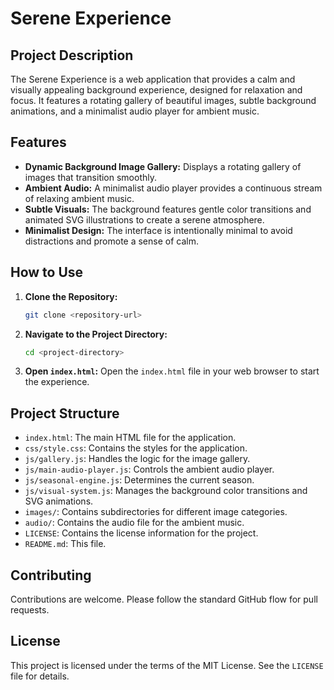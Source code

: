 # Serene Experience

## Project Description

The Serene Experience is a web application that provides a calm and visually appealing background experience, designed for relaxation and focus. It features a rotating gallery of beautiful images, subtle background animations, and a minimalist audio player for ambient music.

## Features

*   **Dynamic Background Image Gallery:** Displays a rotating gallery of images that transition smoothly.
*   **Ambient Audio:** A minimalist audio player provides a continuous stream of relaxing ambient music.
*   **Subtle Visuals:** The background features gentle color transitions and animated SVG illustrations to create a serene atmosphere.
*   **Minimalist Design:** The interface is intentionally minimal to avoid distractions and promote a sense of calm.

## How to Use

1.  **Clone the Repository:**
    ```bash
    git clone <repository-url>
    ```
2.  **Navigate to the Project Directory:**
    ```bash
    cd <project-directory>
    ```
3.  **Open `index.html`:**
    Open the `index.html` file in your web browser to start the experience.

## Project Structure

*   `index.html`: The main HTML file for the application.
*   `css/style.css`: Contains the styles for the application.
*   `js/gallery.js`: Handles the logic for the image gallery.
*   `js/main-audio-player.js`: Controls the ambient audio player.
*   `js/seasonal-engine.js`: Determines the current season.
*   `js/visual-system.js`: Manages the background color transitions and SVG animations.
*   `images/`: Contains subdirectories for different image categories.
*   `audio/`: Contains the audio file for the ambient music.
*   `LICENSE`: Contains the license information for the project.
*   `README.md`: This file.

## Contributing

Contributions are welcome. Please follow the standard GitHub flow for pull requests.

## License

This project is licensed under the terms of the MIT License. See the `LICENSE` file for details.
